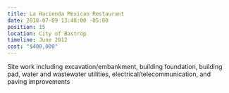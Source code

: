 ```yaml
---
title: La Hacienda Mexican Restaurant
date: 2018-07-09 13:48:00 -05:00
position: 15
location: City of Bastrop
timeline: June 2012
cost: "$400,000"
---
```


Site work including excavation/embankment, building foundation, building pad, water and wastewater utilities, electrical/telecommunication, and paving improvements